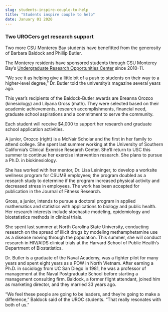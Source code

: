 ```yaml
---
slug: students-inspire-couple-to-help
title: "Students inspire couple to help"
date: January 01 2020
---
```


 
<h3>Two UROCers get research support</h3>
<p>
  Two more CSU Monterey Bay students have benefitted from the generosity of
  Barbara Baldock and Phillip Butler.
</p>
<p>
  The Monterey residents have sponsored students through CSU Monterey Bay’s
  <a href="https://uroc.csumb.edu"
    >Undergraduate Research Opportunities Center</a
  >
  since 2010-11.
</p>
<p>
  “We see it as helping give a little bit of a push to students on their way to
  a higher-level degree,” Dr. Butler told the university’s magazine several
  years ago.
</p>
<p>
  This year’s recipients of the Baldock-Butler awards are Breanna Orozco
  (kinesiology) and Lilyana Gross (math). They were selected based on their
  academic achievements, research accomplishments, financial need, graduate
  school aspirations and a commitment to serve the community.
</p>
<p>
  Each student will receive $4,000 to support her research and graduate school
  application activities.
</p>
<p>
  A junior, Orozco (right) is a McNair Scholar and the first in her family to
  attend college. She spent last summer working at the University of Southern
  California’s Clinical Exercise Research Center. She’ll return to USC this
  summer to continue her exercise intervention research. She plans to pursue a
  Ph.D. in biokinesiology.
</p>
<p>
  She has worked with her mentor, Dr. Lisa Leininger, to develop a worksite
  wellness program for CSUMB employees; the program doubled as a research study
  to determine if the program increased physical activity and decreased stress
  in employees. The work has been accepted for publication in the Journal of
  Fitness Research.
</p>
<p>
  Gross, a junior, intends to pursue a doctoral program in applied mathematics
  and statistics with applications to biology and public health. Her research
  interests include stochastic modeling, epidemiology and biostatistics methods
  in clinical trials.
</p>
<p>
  She spent last summer at North Carolina State University, conducting research
  on the spread of illicit drugs by modeling methamphetamine use as a disease
  moving through the population. This summer, she will conduct research in
  HIV/AIDS clinical trials at the Harvard School of Public Health’s Department
  of Biostatistics.
</p>
<p>
  Dr. Butler is a graduate of the Naval Academy, was a fighter pilot for many
  years and spent eight years as a POW in North Vietnam. After earning a Ph.D.
  in sociology from UC San Diego in 1981, he was a professor of management at
  the Naval Postgraduate School before starting a management consulting firm.
  Baldock, a former flight attendant, joined him as marketing director, and they
  married 33 years ago.
</p>
<p>
  “We feel these people are going to be leaders, and they’re going to make a
  difference,” Baldock said of the UROC students. “That really resonates with
  both of us.”
</p>
<p></p>
<p></p>
 
